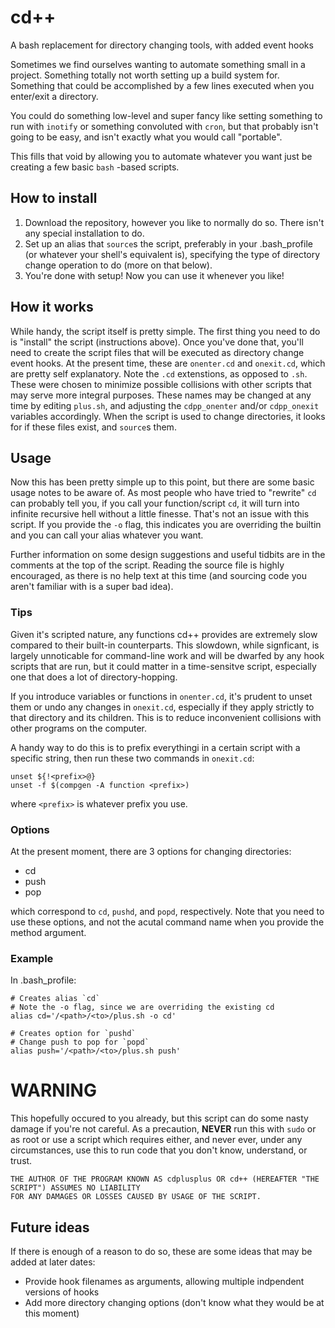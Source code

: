 # cd++
A bash replacement for directory changing tools, with added event hooks

Sometimes we find ourselves wanting to automate something small in a project. Something totally not worth 
setting up a build system for. Something that could be accomplished by a few lines executed when you 
enter/exit a directory. 

You could do something low-level and super fancy like setting something to run with `inotify` or 
something convoluted with `cron`, but that probably isn't going to be easy, and isn't exactly what you would 
call "portable".

This fills that void by allowing you to automate whatever you want just be creating a few basic `bash`
-based scripts.

## How to install
1. Download the repository, however you like to normally do so. There isn't any special installation to do.
2. Set up an alias that `source`s the script, preferably in your .bash_profile (or whatever your shell's 
equivalent is), specifying the type of directory change operation to do (more on that below).
3. You're done with setup! Now you can use it whenever you like!

## How it works
While handy, the script itself is pretty simple. The first thing you need to do is "install" the script 
(instructions above). Once you've done that, you'll need to create the script files that will be executed 
as directory change event hooks. At the present time, these are `onenter.cd` and `onexit.cd`, which are 
pretty self explanatory. Note the `.cd` extenstions, as opposed to `.sh`. These were chosen to minimize 
possible collisions with other scripts that may serve more integral purposes. These names may be changed 
at any time by editing `plus.sh`, and adjusting the `cdpp_onenter` and/or `cdpp_onexit` variables 
accordingly. When the script is used to change directories, it looks for if these files exist, and 
`source`s them.

## Usage
Now this has been pretty simple up to this point, but there are some basic usage notes to be aware of. 
As most people who have tried to "rewrite" `cd` can probably tell you, if you call your function/script 
`cd`, it will turn into infinite recursive hell without a little finesse. That's not an issue with 
this script. If you provide the `-o` flag, this indicates you are overriding the builtin and you can call 
your alias whatever you want.

Further information on some design suggestions and useful tidbits are in the comments at the top of the 
script. Reading the source file is highly encouraged, as there is no help text at this time (and sourcing 
code you aren't familiar with is a super bad idea).

### Tips
Given it's scripted nature, any functions cd++ provides are extremely slow compared to their built-in 
counterparts. This slowdown, while signficant, is largely unnoticable for command-line work and will be 
dwarfed by any hook scripts that are run, but it could matter in a time-sensitve script, especially one 
that does a lot of directory-hopping.

If you introduce variables or functions in `onenter.cd`, it's prudent to unset them or undo any changes in 
`onexit.cd`, especially if they apply strictly to that directory and its children. This is to reduce 
inconvenient collisions with other programs on the computer. 

A handy way to do this is to prefix everythingi in a certain script with a specific string, then run these 
two commands in `onexit.cd`:
```
unset ${!<prefix>@}
unset -f $(compgen -A function <prefix>) 
```
where `<prefix>` is whatever prefix you use.

### Options
At the present moment, there are 3 options for changing directories:
* cd
* push
* pop

which correspond to `cd`, `pushd`, and `popd`, respectively. Note that you need to use these options, 
and not the acutal command name when you provide the method argument.

### Example
In .bash_profile:
```
# Creates alias `cd`
# Note the -o flag, since we are overriding the existing cd
alias cd='/<path>/<to>/plus.sh -o cd'

# Creates option for `pushd`
# Change push to pop for `popd`
alias push='/<path>/<to>/plus.sh push'
```

# WARNING
This hopefully occured to you already, but this script can do some nasty damage if you're not careful. As 
a precaution, **NEVER** run this with `sudo` or as root or use a script which requires either, and never 
ever, under any circumstances, use this to run code that you don't know, understand, or trust.

```
THE AUTHOR OF THE PROGRAM KNOWN AS cdplusplus OR cd++ (HEREAFTER "THE SCRIPT") ASSUMES NO LIABILITY 
FOR ANY DAMAGES OR LOSSES CAUSED BY USAGE OF THE SCRIPT.
```

## Future ideas
If there is enough of a reason to do so, these are some ideas that may be added at later dates:
* Provide hook filenames as arguments, allowing multiple indpendent versions of hooks
* Add more directory changing options (don't know what they would be at this moment)
